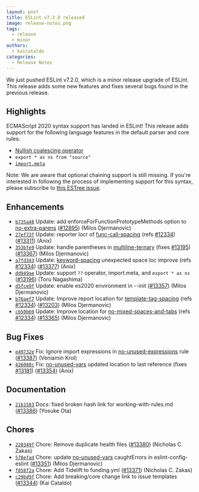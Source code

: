 ```yaml
---
layout: post
title: ESLint v7.2.0 released
image: release-notes.png
tags:
  - release
  - minor
authors:
  - kaicataldo
categories:
  - Release Notes
---
```


We just pushed ESLint v7.2.0, which is a minor release upgrade of ESLint. This release adds some new features and fixes several bugs found in the previous release.


## Highlights

ECMAScript 2020 syntax support has landed in ESLint! This release adds support for the following language features in the default parser and core rules:

* [Nullish coalescing operator](https://developer.mozilla.org/en-US/docs/Web/JavaScript/Reference/Operators/Nullish_coalescing_operator)
* `export * as ns from "source"`
* [`import.meta`](https://developer.mozilla.org/en-US/docs/Web/JavaScript/Reference/Statements/import.meta)

Note: We are aware that optional chaining support is still missing. If you're interested in following the process of implementing support for this syntax, please subscribe to [this ESTree issue](https://github.com/estree/estree/pull/204).








## Enhancements


* [`b735a48`](https://github.com/eslint/eslint/commit/b735a485e77bcc791e4c4c6b8716801d94e98b2c) Update: add enforceForFunctionPrototypeMethods option to [no-extra-parens](/docs/rules/no-extra-parens) ([#12895](https://github.com/eslint/eslint/issues/12895)) (Milos Djermanovic)
* [`27ef73f`](https://github.com/eslint/eslint/commit/27ef73ffb7428d5eff792d443186a2313e417bda) Update: reporter locr of [func-call-spacing](/docs/rules/func-call-spacing) (refs [#12334](https://github.com/eslint/eslint/issues/12334)) ([#13311](https://github.com/eslint/eslint/issues/13311)) (Anix)
* [`353bfe9`](https://github.com/eslint/eslint/commit/353bfe9760ec640f470859855d4018df084a4e88) Update: handle parentheses in [multiline-ternary](/docs/rules/multiline-ternary) (fixes [#13195](https://github.com/eslint/eslint/issues/13195)) ([#13367](https://github.com/eslint/eslint/issues/13367)) (Milos Djermanovic)
* [`a7fd343`](https://github.com/eslint/eslint/commit/a7fd343991cde99d8a219e3b25616db5792fe9a9) Update: [keyword-spacing](/docs/rules/keyword-spacing) unexpected space loc improve (refs [#12334](https://github.com/eslint/eslint/issues/12334)) ([#13377](https://github.com/eslint/eslint/issues/13377)) (Anix)
* [`dd949ae`](https://github.com/eslint/eslint/commit/dd949aedb81fa772e10568920156daf075d25ea2) Update: support `??` operator, import.meta, and `export * as ns` ([#13196](https://github.com/eslint/eslint/issues/13196)) (Toru Nagashima)
* [`d5fce9f`](https://github.com/eslint/eslint/commit/d5fce9fa07e37ce61010a1fbb65964f1f7aefd82) Update: enable es2020 environment in --init ([#13357](https://github.com/eslint/eslint/issues/13357)) (Milos Djermanovic)
* [`b76aef7`](https://github.com/eslint/eslint/commit/b76aef778befb32afe7ad249934b132dc49713d2) Update: Improve report location for [template-tag-spacing](/docs/rules/template-tag-spacing) (refs [#12334](https://github.com/eslint/eslint/issues/12334)) ([#13203](https://github.com/eslint/eslint/issues/13203)) (Milos Djermanovic)
* [`cb50b69`](https://github.com/eslint/eslint/commit/cb50b69c08d4393e32d5c42c537d769c51dd34d8) Update: Improve location for [no-mixed-spaces-and-tabs](/docs/rules/no-mixed-spaces-and-tabs) (refs [#12334](https://github.com/eslint/eslint/issues/12334)) ([#13365](https://github.com/eslint/eslint/issues/13365)) (Milos Djermanovic)




## Bug Fixes


* [`e49732e`](https://github.com/eslint/eslint/commit/e49732eb41bff6347ca7718c3c5ca1d13f1cd2d3) Fix: Ignore import expressions in [no-unused-expressions](/docs/rules/no-unused-expressions) rule ([#13387](https://github.com/eslint/eslint/issues/13387)) (Veniamin Krol)
* [`426088c`](https://github.com/eslint/eslint/commit/426088c966dc79dc338b33100f3adf827b147d69) Fix: [no-unused-vars](/docs/rules/no-unused-vars) updated location to last reference (fixes [#13181](https://github.com/eslint/eslint/issues/13181)) ([#13354](https://github.com/eslint/eslint/issues/13354)) (Anix)




## Documentation


* [`21b1583`](https://github.com/eslint/eslint/commit/21b15832e326f96d349c063cd7e85e72c3abb670) Docs: fixed broken hash link for working-with-rules.md ([#13386](https://github.com/eslint/eslint/issues/13386)) (Yosuke Ota)








## Chores


* [`220349f`](https://github.com/eslint/eslint/commit/220349f5404060effe02fb5ec176a92e1383c3b5) Chore: Remove duplicate health files ([#13380](https://github.com/eslint/eslint/issues/13380)) (Nicholas C. Zakas)
* [`578efad`](https://github.com/eslint/eslint/commit/578efad331b797e28c0f5f1547ce4769d2ea23ee) Chore: update [no-unused-vars](/docs/rules/no-unused-vars) caughtErrors in eslint-config-eslint ([#13351](https://github.com/eslint/eslint/issues/13351)) (Milos Djermanovic)
* [`f858f2a`](https://github.com/eslint/eslint/commit/f858f2a8f83232484491bd90b0bc5001b5056ad0) Chore: Add Tidelift to funding.yml ([#13371](https://github.com/eslint/eslint/issues/13371)) (Nicholas C. Zakas)
* [`c29bd9f`](https://github.com/eslint/eslint/commit/c29bd9f75582e5b1a403a8ffd0aafd1ffc8c58e1) Chore: Add breaking/core change link to issue templates ([#13344](https://github.com/eslint/eslint/issues/13344)) (Kai Cataldo)


